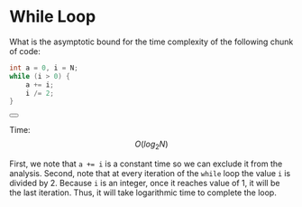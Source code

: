 # While Loop

What is the asymptotic bound for the time complexity of the following chunk of code:

```C++
int a = 0, i = N;
while (i > 0) {
    a += i;
    i /= 2;
}
```

<button class="section" target="solution" show="Show solution" hide="Hide solution"></button>

<!--sec data-title="Solution" data-id="solution" data-show=false ces-->
 Time: $$O(log_2N)$$
 
 First, we note that `a += i` is a constant time so we can exclude it from the analysis. Second, note that at every iteration of the `while` loop the value `i` is divided by 2. Because `i` is an integer, once it reaches value of 1, it will be the last iteration. Thus, it will take logarithmic time to complete the loop.
<!--endsec-->